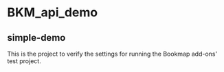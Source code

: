 # BKM_api_demo


## simple-demo
This is the project to verify the settings for running the Bookmap add-ons'
test project.